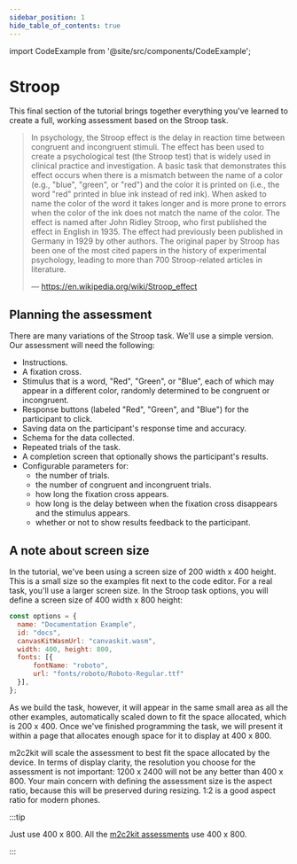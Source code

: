 ```yaml
---
sidebar_position: 1
hide_table_of_contents: true
---
```


import CodeExample from '@site/src/components/CodeExample';

# Stroop

This final section of the tutorial brings together everything you've learned to create a full, working assessment based on the Stroop task.

> In psychology, the Stroop effect is the delay in
reaction time between congruent and incongruent stimuli. The effect has
been used to create a psychological test (the Stroop test) that is widely
used in clinical practice and investigation. A basic task that demonstrates
this effect occurs when there is a mismatch between the name of a color
(e.g., "blue", "green", or "red") and the color it is printed on (i.e., the
word "red" printed in blue ink instead of red ink). When asked to name the
color of the word it takes longer and is more prone to errors when the color
of the ink does not match the name of the color. The effect is named after
John Ridley Stroop, who first published the effect in English in 1935. The
effect had previously been published in Germany in 1929 by other authors.
The original paper by Stroop has been one of the most cited papers in the
history of experimental psychology, leading to more than 700 Stroop-related
articles in literature.
>
> —  https://en.wikipedia.org/wiki/Stroop_effect

## Planning the assessment

There are many variations of the Stroop task. We'll use a simple version. Our assessment will need the following:

- Instructions.
- A fixation cross.
- Stimulus that is a word, "Red", "Green", or "Blue", each of which may appear in a different color, randomly determined to be congruent or incongruent.
- Response buttons (labeled "Red", "Green", and "Blue") for the participant to click.
- Saving data on the participant's response time and accuracy.
- Schema for the data collected.
- Repeated trials of the task.
- A completion screen that optionally shows the participant's results.
- Configurable parameters for:
  - the number of trials.
  - the number of congruent and incongruent trials.
  - how long the fixation cross appears.
  - how long is the delay between when the fixation cross disappears and the stimulus appears.
  - whether or not to show results feedback to the participant.

## A note about screen size

In the tutorial, we've been using a screen size of 200 width x 400 height. This is a small size so the examples fit next to the code editor. For a real task, you'll use a larger screen size. In the Stroop task options, you will define a screen size of 400 width x 800 height:

```js
const options = {
  name: "Documentation Example",
  id: "docs",
  canvasKitWasmUrl: "canvaskit.wasm",
  width: 400, height: 800,
  fonts: [{
	  fontName: "roboto",
	  url: "fonts/roboto/Roboto-Regular.ttf"
  }],
};
```

As we build the task, however, it will appear in the same small area as all the other examples, automatically scaled down to fit the space allocated, which is 200 x 400. Once we've finished programming the task, we will present it within a page that allocates enough space for it to display at 400 x 800.

m2c2kit will scale the assessment to best fit the space allocated by the device. In terms of display clarity, the resolution you choose for the assessment is not important: 1200 x 2400 will not be any better than 400 x 800. Your main concern with defining the assessment size is the aspect ratio, because this will be preserved during resizing. 1:2 is a good aspect ratio for modern phones.

:::tip

Just use 400 x 800. All the [m2c2kit assessments](/docs/category/examples) use 400 x 800. 

:::





